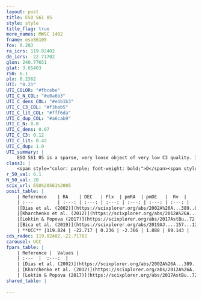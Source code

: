 ```yaml
---
layout: post
title: ESO 561 05
style: style
title_flag: true
more_names: MWSC 1402
fname: eso56105
fov: 0.203
ra_icrs: 119.82402
de_icrs: -22.71702
glon: 240.77651
glat: 3.65403
r50: 6.1
plx: 0.2362
UTI: "0.21"
UTI_COLOR: "#fbcebe"
UTI_C_N_COL: "#e0a6b3"
UTI_C_dens_COL: "#ebb1b3"
UTI_C_C3_COL: "#f3bab5"
UTI_C_lit_COL: "#fff6da"
UTI_C_dup_COL: "#a6cab9"
UTI_C_N: 0.0
UTI_C_dens: 0.07
UTI_C_C3: 0.12
UTI_C_lit: 0.42
UTI_C_dup: 1.0
UTI_summary: |
    ESO 561 05 is a sparse, very loose object of very low C3 quality. It is poorly studied in the literature, with no articles listed in the last 6 years.<br><br><span style="color: #99180f; font-weight: bold;">Warning: </span>contains less than 25 stars with <i>P>0.5</i> estimated.
class3: |
    <span style="color: purple; font-weight: bold;">D</span><span style="color: red; font-weight: bold;">C</span>
r_50_val: 6.1
N_50_val: 20
scix_url: ESO%20561%2005
posit_table: |
    | Reference    | RA    | DEC   | Plx  | pmRA  | pmDE   |  Rv  |
    | :---         | :---: | :---: | :---: | :---: | :---: | :---: |
    |[Dias et al. (2002)](https://scixplorer.org/abs/2002A%26A...389..871D) | 119.829 | -22.692 | -- | -3.58 | 3.85 | -- |
    |[Kharchenko et al. (2012)](https://scixplorer.org/abs/2012A%26A...543A.156K) | 119.829 | -22.69 | -- | 1.11 | 3.79 | -- |
    |[Loktin & Popova (2017)](https://scixplorer.org/abs/2017AstBu..72..257L) | 119.835 | -22.692 | -- | -0.334 | 3.581 | -- |
    |[Bica et al. (2019)](https://scixplorer.org/abs/2019AJ....157...12B) | 119.821 | -22.689 | -- | -- | -- | -- |
    | **UCC** |119.824 | -22.717 | 0.236 | -2.366 | 1.888 | 89.143 | 
cds_radec: 119.82402,-22.71702
carousel: UCC
fpars_table: |
    | Reference |  Values |
    | :---  |  :---:  |
    | [Dias et al. (2002)](https://scixplorer.org/abs/2002A%26A...389..871D) | `E(B-V)=0.37, Dist=3677.0, Age=8.35` |
    | [Kharchenko et al. (2012)](https://scixplorer.org/abs/2012A%26A...543A.156K) | `e_bv=0.146, distance=1865, log_age=9.0` |
    | [Loktin & Popova (2017)](https://scixplorer.org/abs/2017AstBu..72..257L) | `E(B-V)=0.0, Dmod=13.135, logt=8.92` |
shared_table: |
    
---
```

